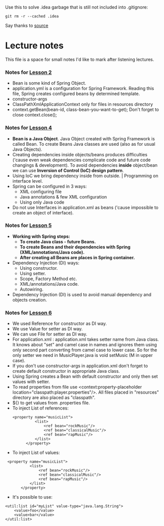 Use this to solve .idea garbage that is still not included into .gitignore:
``` 
git rm -r --cached .idea
```
Say thanks to [source](https://bigdata-etl.com/gitignore-intellij-not-working-idea-git/)

# Lecture notes

This file is a space for small notes I'd like to mark after listening lectures.

### Notes for [Lesson 2](https://youtu.be/nLCYk1ySY_U)

- Bean is some kind of Spring Object.
- application.yml is a configuration for Spring Framework.
  Reading this file, Spring creates configured beans by determined template.
- constructor-args
- ClassPathXmlApplicationContext only for files in resources directory
- context.getBean(bean-id, class-bean-you-want-to-get); Don't forget to close context.close();

### Notes for [Lesson 4](https://youtu.be/Ns0IxBXDbWw)

- **Bean is a Java Object**. Java Object created with Spring Framework is called Bean.
  To create Beans Java classes are used (also as for usual Java Objects).
- Creating dependencies inside objects/beans produces difficulties
  ('cause even weak dependencies complicate code and future code changings & development).
  To avoid dependencies **inside** object/bean we can use **Inversion of Control (IoC) design pattern**.
- Using IoC we bring dependency inside from outside. | Programming on interface level.
- Spring can be configured in 3 ways:
    - XML configuring file
    - Java annotations & few XML configuration
    - Using only Java code
- Do not use Interfaces in application.xml as beans ('cause impossible to create an object of interface).

### Notes for [Lesson 5](https://youtu.be/MjnVZgMnTT0)

- **Working with Spring steps:**
    - **To create Java class - future Beans.**
    - **To create Beans and their dependencies with Spring (XML/annotations/Java code).**
    - **After creating all Beans are places in Spring container.**
- Dependency Injection (DI) ways:
    - Using constructor.
    - Using setter.
    - Scope, Factory Method etc.
    - XML/annotations/Java code.
    - Autowiring.
- Dependency Injection (DI) is used to avoid manual dependency and objects creation.

### Notes for [Lesson 6](https://youtu.be/dBxRmUH3Af8)

- We used Reference for constructor as DI way.
- We use Value for setter as DI way.
- We can use File for setter as DI way.
- For application.xml <property>: application.xml takes setter name from Java class.
  It knows about "set" and camel case in names and ignores them using only second part converting from camel case to
  lower case.
  So for <property name="music"/> the only setter we need in MusicPlayer.java is void setMusic (M in upper case).
- If you don't use constructor-args in application.xml don't forget to create default constructor in appropriate Java
  class.
- Using <property name="music"/> Spring creates a Bean with default constructor and only then set values with setter.
- To read properties from file use <context:property-placeholder location="classpath:player.properties"/>. All files
  placed in "resources" directory are also placed as "classpath".
- ${} to get values from .properties file.
- To inject List of references:
  ```
  <property name="musicList">
            <list>
                <ref bean="rockMusic"/>
                <ref bean="classicalMusic"/>
                <ref bean="rapMusic"/>
            </list>
        </property> 
  ```
- To inject List of values:

 ```
  <property name="musicList">
            <list>
                <ref bean="rockMusic"/>
                <ref bean="classicalMusic"/>
                <ref bean="rapMusic"/>
            </list>
        </property> 
  ```

- It's possible to use:

``` 
<util:list id="myList" value-type="java.lang.String">
    <value>foo</value>
    <value>bar</value>
</util:list>
```